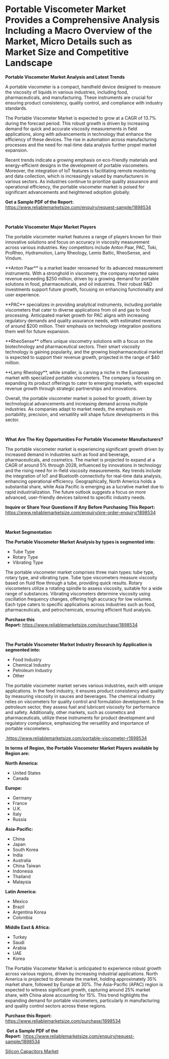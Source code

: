 <p><h1>Portable Viscometer Market Provides a Comprehensive Analysis Including a Macro Overview of the Market, Micro Details such as Market Size and Competitive Landscape</h1></p><p><strong>Portable Viscometer Market Analysis and Latest Trends</strong></p>
<p><p>A portable viscometer is a compact, handheld device designed to measure the viscosity of liquids in various industries, including food, pharmaceuticals, and manufacturing. These instruments are crucial for ensuring product consistency, quality control, and compliance with industry standards.</p><p>The Portable Viscometer Market is expected to grow at a CAGR of 13.7% during the forecast period. This robust growth is driven by increasing demand for quick and accurate viscosity measurements in field applications, along with advancements in technology that enhance the efficiency of these devices. The rise in automation across manufacturing processes and the need for real-time data analysis further propel market expansion. </p><p>Recent trends indicate a growing emphasis on eco-friendly materials and energy-efficient designs in the development of portable viscometers. Moreover, the integration of IoT features is facilitating remote monitoring and data collection, which is increasingly valued by manufacturers in various sectors. As industries continue to prioritize quality assurance and operational efficiency, the portable viscometer market is poised for significant advancements and heightened adoption globally.</p></p>
<p><strong>Get a Sample PDF of the Report:&nbsp;</strong> <a href="https://www.reliablemarketsize.com/enquiry/request-sample/1898534?utm_campaign=3536&utm_medium=2&utm_source=Github&utm_content=ia&utm_term=06042025&utm_id=portable-viscometer">https://www.reliablemarketsize.com/enquiry/request-sample/1898534</a></p>
<p>&nbsp;</p>
<p><strong>Portable Viscometer Major Market Players</strong></p>
<p><p>The portable viscometer market features a range of players known for their innovative solutions and focus on accuracy in viscosity measurement across various industries. Key competitors include Anton Paar, PAC, Toki, ProRheo, Hydramotion, Lamy Rheology, Lemis Baltic, RheoSense, and Vindum.</p><p>**Anton Paar** is a market leader renowned for its advanced measurement instruments. With a stronghold in viscometry, the company reported sales revenue exceeding $250 million, driven by a growing demand for portable solutions in food, pharmaceuticals, and oil industries. Their robust R&D investments support future growth, focusing on enhancing functionality and user experience.</p><p>**PAC** specializes in providing analytical instruments, including portable viscometers that cater to diverse applications from oil and gas to food processing. Anticipated market growth for PAC aligns with increasing regulatory demands and quality assurance needs, with estimated revenues of around $200 million. Their emphasis on technology integration positions them well for future expansion.</p><p>**RheoSense** offers unique viscometry solutions with a focus on the biotechnology and pharmaceutical sectors. Their smart viscosity technology is gaining popularity, and the growing biopharmaceutical market is expected to support their revenue growth, projected in the range of $40 million.</p><p>**Lamy Rheology**, while smaller, is carving a niche in the European market with specialized portable viscometers. The company is focusing on expanding its product offerings to cater to emerging markets, with expected revenue growth through strategic partnerships and innovations.</p><p>Overall, the portable viscometer market is poised for growth, driven by technological advancements and increasing demand across multiple industries. As companies adapt to market needs, the emphasis on portability, precision, and versatility will shape future developments in this sector.</p></p>
<p>&nbsp;</p>
<p><strong>What Are The Key Opportunities For Portable Viscometer Manufacturers?</strong></p>
<p><p>The portable viscometer market is experiencing significant growth driven by increased demand in industries such as food and beverage, pharmaceuticals, and cosmetics. The market is projected to expand at a CAGR of around 5% through 2028, influenced by innovations in technology and the rising need for in-field viscosity measurements. Key trends include the integration of IoT and Bluetooth connectivity for real-time data analysis, enhancing operational efficiency. Geographically, North America holds a substantial share, while Asia Pacific is emerging as a lucrative market due to rapid industrialization. The future outlook suggests a focus on more advanced, user-friendly devices tailored to specific industry needs.</p></p>
<p><strong>Inquire or Share Your Questions If Any Before Purchasing This Report:</strong> <a href="https://www.reliablemarketsize.com/enquiry/pre-order-enquiry/1898534?utm_campaign=3536&utm_medium=2&utm_source=Github&utm_content=ia&utm_term=06042025&utm_id=portable-viscometer">https://www.reliablemarketsize.com/enquiry/pre-order-enquiry/1898534</a></p>
<p>&nbsp;</p>
<p><strong>Market Segmentation</strong></p>
<p><strong>The Portable Viscometer Market Analysis by types is segmented into:</strong></p>
<p><ul><li>Tube Type</li><li>Rotary Type</li><li>Vibrating Type</li></ul></p>
<p><p>The portable viscometer market comprises three main types: tube type, rotary type, and vibrating type. Tube type viscometers measure viscosity based on fluid flow through a tube, providing quick results. Rotary viscometers utilize a rotating spindle to assess viscosity, suitable for a wide range of substances. Vibrating viscometers determine viscosity using oscillation frequency changes, offering high accuracy for low volumes. Each type caters to specific applications across industries such as food, pharmaceuticals, and petrochemicals, ensuring efficient fluid analysis.</p></p>
<p><strong>Purchase this Report:&nbsp;</strong><a href="https://www.reliablemarketsize.com/purchase/1898534?utm_campaign=3536&utm_medium=2&utm_source=Github&utm_content=ia&utm_term=06042025&utm_id=portable-viscometer">https://www.reliablemarketsize.com/purchase/1898534</a></p>
<p>&nbsp;</p>
<p><strong>The Portable Viscometer Market Industry Research by Application is segmented into:</strong></p>
<p><ul><li>Food Industry</li><li>Chemical Industry</li><li>Petroleum Industry</li><li>Other</li></ul></p>
<p><p>The portable viscometer market serves various industries, each with unique applications. In the food industry, it ensures product consistency and quality by measuring viscosity in sauces and beverages. The chemical industry relies on viscometers for quality control and formulation development. In the petroleum sector, they assess fuel and lubricant viscosity for performance and safety. Additionally, other markets, such as cosmetics and pharmaceuticals, utilize these instruments for product development and regulatory compliance, emphasizing the versatility and importance of portable viscometers.</p></p>
<p><a href="https://www.reliablemarketsize.com/portable-viscometer-r1898534?utm_campaign=3536&utm_medium=2&utm_source=Github&utm_content=ia&utm_term=06042025&utm_id=portable-viscometer">&nbsp;https://www.reliablemarketsize.com/portable-viscometer-r1898534</a></p>
<p><strong>In terms of Region, the Portable Viscometer Market Players available by Region are:</strong></p>
<p>
    <p> <strong> North America: </strong>
        <ul>
            <li>United States</li>
            <li>Canada</li>
        </ul>
        </p> 
    <p> <strong> Europe: </strong>
        <ul>
            <li>Germany</li>
            <li>France</li>
            <li>U.K.</li>
            <li>Italy</li>
            <li>Russia</li>
        </ul>
        </p> 
    <p> <strong> Asia-Pacific: </strong>
        <ul>
            <li>China</li>
            <li>Japan</li>
            <li>South Korea</li>
            <li>India</li>
            <li>Australia</li>
            <li>China Taiwan</li>
            <li>Indonesia</li>
            <li>Thailand</li>
            <li>Malaysia</li>
        </ul>
        </p> 
    <p> <strong> Latin America: </strong>
        <ul>
            <li>Mexico</li>
            <li>Brazil</li>
            <li>Argentina Korea</li>
            <li>Colombia</li>
        </ul>
        </p> 
    <p> <strong> Middle East & Africa: </strong>
        <ul>
            <li>Turkey</li>
            <li>Saudi</li>
            <li>Arabia</li>
            <li>UAE</li>
            <li>Korea</li>
        </ul>
    </p>
    </p>
<p><p>The Portable Viscometer Market is anticipated to experience robust growth across various regions, driven by increasing industrial applications. North America is projected to dominate the market, holding approximately 35% market share, followed by Europe at 30%. The Asia-Pacific (APAC) region is expected to witness significant growth, capturing around 25% market share, with China alone accounting for 15%. This trend highlights the expanding demand for portable viscometers, particularly in manufacturing and quality control sectors across these regions.</p></p>
<p><strong>Purchase this Report: </strong><a href="https://www.reliablemarketsize.com/purchase/1898534?utm_campaign=3536&utm_medium=2&utm_source=Github&utm_content=ia&utm_term=06042025&utm_id=portable-viscometer">https://www.reliablemarketsize.com/purchase/1898534</a></p>
<p>&nbsp;<strong>Get a Sample PDF of the Report:&nbsp;&nbsp;</strong><a href="https://www.reliablemarketsize.com/enquiry/request-sample/1898534?utm_campaign=3536&utm_medium=2&utm_source=Github&utm_content=ia&utm_term=06042025&utm_id=portable-viscometer">https://www.reliablemarketsize.com/enquiry/request-sample/1898534</a></p>
<p><strong></strong></p>
<p><p><a href="https://github.com/beyeagamizjp/Market-Research-Report-List-1/blob/main/silicon-capacitors-market.md?utm_campaign=3536&utm_medium=2&utm_source=Github&utm_content=ia&utm_term=06042025&utm_id=portable-viscometer">Silicon Capacitors Market</a></p></p>